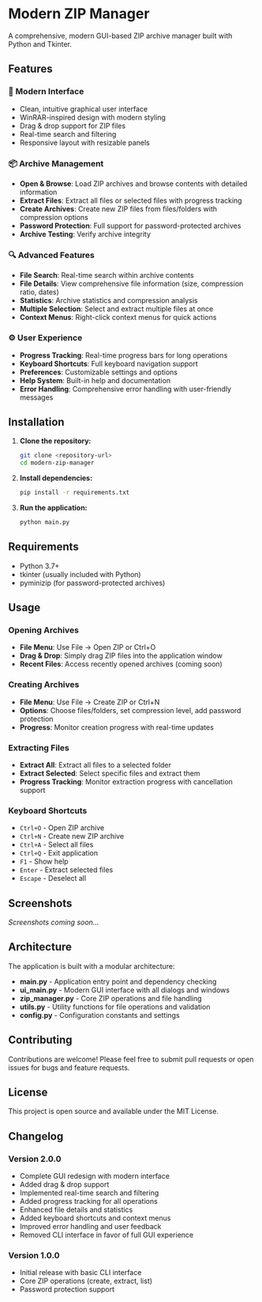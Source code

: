 # Modern ZIP Manager

A comprehensive, modern GUI-based ZIP archive manager built with Python and Tkinter.

## Features

### 🎨 Modern Interface
- Clean, intuitive graphical user interface
- WinRAR-inspired design with modern styling
- Drag & drop support for ZIP files
- Real-time search and filtering
- Responsive layout with resizable panels

### 📦 Archive Management
- **Open & Browse**: Load ZIP archives and browse contents with detailed information
- **Extract Files**: Extract all files or selected files with progress tracking
- **Create Archives**: Create new ZIP files from files/folders with compression options
- **Password Protection**: Full support for password-protected archives
- **Archive Testing**: Verify archive integrity

### 🔍 Advanced Features
- **File Search**: Real-time search within archive contents
- **File Details**: View comprehensive file information (size, compression ratio, dates)
- **Statistics**: Archive statistics and compression analysis
- **Multiple Selection**: Select and extract multiple files at once
- **Context Menus**: Right-click context menus for quick actions

### ⚙️ User Experience
- **Progress Tracking**: Real-time progress bars for long operations
- **Keyboard Shortcuts**: Full keyboard navigation support
- **Preferences**: Customizable settings and options
- **Help System**: Built-in help and documentation
- **Error Handling**: Comprehensive error handling with user-friendly messages

## Installation

1. **Clone the repository:**
   ```bash
   git clone <repository-url>
   cd modern-zip-manager
   ```

2. **Install dependencies:**
   ```bash
   pip install -r requirements.txt
   ```

3. **Run the application:**
   ```bash
   python main.py
   ```

## Requirements

- Python 3.7+
- tkinter (usually included with Python)
- pyminizip (for password-protected archives)

## Usage

### Opening Archives
- **File Menu**: Use File → Open ZIP or Ctrl+O
- **Drag & Drop**: Simply drag ZIP files into the application window
- **Recent Files**: Access recently opened archives (coming soon)

### Creating Archives
- **File Menu**: Use File → Create ZIP or Ctrl+N
- **Options**: Choose files/folders, set compression level, add password protection
- **Progress**: Monitor creation progress with real-time updates

### Extracting Files
- **Extract All**: Extract all files to a selected folder
- **Extract Selected**: Select specific files and extract them
- **Progress Tracking**: Monitor extraction progress with cancellation support

### Keyboard Shortcuts
- `Ctrl+O` - Open ZIP archive
- `Ctrl+N` - Create new ZIP archive
- `Ctrl+A` - Select all files
- `Ctrl+Q` - Exit application
- `F1` - Show help
- `Enter` - Extract selected files
- `Escape` - Deselect all

## Screenshots

*Screenshots coming soon...*

## Architecture

The application is built with a modular architecture:

- **main.py** - Application entry point and dependency checking
- **ui_main.py** - Modern GUI interface with all dialogs and windows
- **zip_manager.py** - Core ZIP operations and file handling
- **utils.py** - Utility functions for file operations and validation
- **config.py** - Configuration constants and settings

## Contributing

Contributions are welcome! Please feel free to submit pull requests or open issues for bugs and feature requests.

## License

This project is open source and available under the MIT License.

## Changelog

### Version 2.0.0
- Complete GUI redesign with modern interface
- Added drag & drop support
- Implemented real-time search and filtering
- Added progress tracking for all operations
- Enhanced file details and statistics
- Added keyboard shortcuts and context menus
- Improved error handling and user feedback
- Removed CLI interface in favor of full GUI experience

### Version 1.0.0
- Initial release with basic CLI interface
- Core ZIP operations (create, extract, list)
- Password protection support